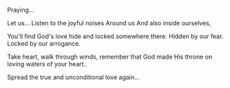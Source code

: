Praying...

Let us...
Listen to the joyful noises
Around us
And also inside ourselves,

You'll find God's love hide and locked somewhere there.
Hidden by our fear.
Locked by our arrogance.

Take heart, walk through winds,
remember that
God made His throne on loving waters of your heart..

Spread the true and unconditional love again...
